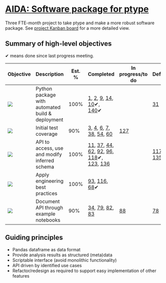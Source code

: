 # [AIDA: Software package for ptype](https://github.com/alan-turing-institute/Hut23/issues/438)

Three FTE-month project to take ptype and make a more robust software package. See [project Kanban board](https://github.com/alan-turing-institute/ptype/projects/1) for a more detailed view.

## Summary of high-level objectives

✔ means done since last progress meeting.

| Objective | Description | Est. % | Completed | In progress/to do | Deferred | Dropped |
| --- | --- | --- | --- | --- | --- | --- |
| [![](https://img.shields.io/github/labels/alan-turing-institute/ptype/task:python-package)](https://github.com/alan-turing-institute/ptype/labels/task:python-package) | Python package with automated build & deployment | 100% | [1](https://github.com/alan-turing-institute/ptype/issues/1), [2](https://github.com/alan-turing-institute/ptype/issues/2), [9](https://github.com/alan-turing-institute/ptype/issues/9), [14](https://github.com/alan-turing-institute/ptype/issues/14), [10](https://github.com/alan-turing-institute/ptype/issues/10)✔, [140](https://github.com/alan-turing-institute/ptype/issues/140)✔ |  | [31](https://github.com/alan-turing-institute/ptype/issues/31) |
| [![](https://img.shields.io/github/labels/alan-turing-institute/ptype/task:test-coverage)](https://github.com/alan-turing-institute/ptype/labels/task:test-coverage) | Initial test coverage | 90% | [3](https://github.com/alan-turing-institute/ptype/issues/3), [4](https://github.com/alan-turing-institute/ptype/issues/4), [6](https://github.com/alan-turing-institute/ptype/issues/6), [7](https://github.com/alan-turing-institute/ptype/issues/7), [38](https://github.com/alan-turing-institute/ptype/issues/38), [54](https://github.com/alan-turing-institute/ptype/issues/54), [60](https://github.com/alan-turing-institute/ptype/issues/60) | [127](https://github.com/alan-turing-institute/ptype/issues/127) |
| [![](https://img.shields.io/github/labels/alan-turing-institute/ptype/task:core-api)](https://github.com/alan-turing-institute/ptype/labels/task:core-api) | API to access, use and modify inferred schema | 100% | [11](https://github.com/alan-turing-institute/ptype/issues/11), [37](https://github.com/alan-turing-institute/ptype/issues/37), [44](https://github.com/alan-turing-institute/ptype/issues/44), [62](https://github.com/alan-turing-institute/ptype/issues/62), [92](https://github.com/alan-turing-institute/ptype/issues/92)️, [96](https://github.com/alan-turing-institute/ptype/issues/96), [118](https://github.com/alan-turing-institute/ptype/issues/118)✔, [123](https://github.com/alan-turing-institute/ptype/issues/123), [136](https://github.com/alan-turing-institute/ptype/issues/136) |  | [117](https://github.com/alan-turing-institute/ptype/issues/117), [135](https://github.com/alan-turing-institute/ptype/issues/135)
| [![](https://img.shields.io/github/labels/alan-turing-institute/ptype/task:internal-design)](https://github.com/alan-turing-institute/ptype/labels/task:internal-design) | Apply engineering best practices | 100% | [93](https://github.com/alan-turing-institute/ptype/issues/93), [116](https://github.com/alan-turing-institute/ptype/issues/116), [68](https://github.com/alan-turing-institute/ptype/issues/68)✔ |  |
| [![](https://img.shields.io/github/labels/alan-turing-institute/ptype/task:use-cases)](https://github.com/alan-turing-institute/ptype/labels/task:use-cases) | Document API through example notebooks | 90% | [34](https://github.com/alan-turing-institute/ptype/issues/34), [79](https://github.com/alan-turing-institute/ptype/issues/79), [82](https://github.com/alan-turing-institute/ptype/issues/82), [83](https://github.com/alan-turing-institute/ptype/issues/83) | [88](https://github.com/alan-turing-institute/ptype/issues/88) | [78](https://github.com/alan-turing-institute/ptype/issues/78) | [86](https://github.com/alan-turing-institute/ptype/issues/86) |

## Guiding principles

- Pandas dataframe as data format
- Provide analysis results as structured (meta)data
- Scriptable interface (avoid monolithic functionality)
- API driven by identified use cases
- Refactor/redesign as required to support easy implementation of other features

